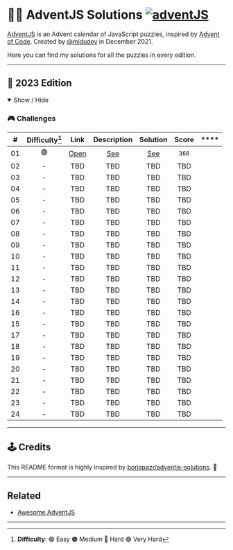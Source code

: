 # 🎅🎄 AdventJS Solutions [![adventJS](https://img.shields.io/badge/adventJS-fbbf24?style=flat-square&logo=JavaScript&logoColor=000000)](https://adventjs.dev)

[AdventJS](https://adventjs.dev) is an Advent calendar of JavaScript puzzles, inspired by [Advent of Code](https://adventofcode.com). Created by [@midudev](https://github.com/midudev) in December 2021.

Here you can find my solutions for all the puzzles in every edition.

---

## 📆 2023 Edition

<details open>

<summary>Show / Hide</summary>

### 🎮️ Challenges

|   #   | Difficulty[^1] |                       Link                        |       Description        |        Solution         | Score | \*\*\*\* |
| :---: | :------------: | :-----------------------------------------------: | :----------------------: | :---------------------: | :---: | -------- |
|  01   |       🟢        | [Open](https://adventjs.dev/es/challenges/2023/1) | [See](2023/01/README.md) | [See](2023/01/index.js) | `360` |
|  02   |       -        |                        TBD                        |           TBD            |           TBD           |  TBD  |
|  03   |       -        |                        TBD                        |           TBD            |           TBD           |  TBD  |
|  04   |       -        |                        TBD                        |           TBD            |           TBD           |  TBD  |
|  05   |       -        |                        TBD                        |           TBD            |           TBD           |  TBD  |
|  06   |       -        |                        TBD                        |           TBD            |           TBD           |  TBD  |
|  07   |       -        |                        TBD                        |           TBD            |           TBD           |  TBD  |
|  08   |       -        |                        TBD                        |           TBD            |           TBD           |  TBD  |
|  09   |       -        |                        TBD                        |           TBD            |           TBD           |  TBD  |
|  10   |       -        |                        TBD                        |           TBD            |           TBD           |  TBD  |
|  11   |       -        |                        TBD                        |           TBD            |           TBD           |  TBD  |
|  12   |       -        |                        TBD                        |           TBD            |           TBD           |  TBD  |
|  13   |       -        |                        TBD                        |           TBD            |           TBD           |  TBD  |
|  14   |       -        |                        TBD                        |           TBD            |           TBD           |  TBD  |
|  16   |       -        |                        TBD                        |           TBD            |           TBD           |  TBD  |
|  15   |       -        |                        TBD                        |           TBD            |           TBD           |  TBD  |
|  17   |       -        |                        TBD                        |           TBD            |           TBD           |  TBD  |
|  18   |       -        |                        TBD                        |           TBD            |           TBD           |  TBD  |
|  19   |       -        |                        TBD                        |           TBD            |           TBD           |  TBD  |
|  20   |       -        |                        TBD                        |           TBD            |           TBD           |  TBD  |
|  21   |       -        |                        TBD                        |           TBD            |           TBD           |  TBD  |
|  22   |       -        |                        TBD                        |           TBD            |           TBD           |  TBD  |
|  23   |       -        |                        TBD                        |           TBD            |           TBD           |  TBD  |
|  24   |       -        |                        TBD                        |           TBD            |           TBD           |  TBD  |

</details>

---

## 🕹️ Credits

This README format is highly inspired by [borjapazr/adventjs-solutions](https://github.com/borjapazr/adventjs-solutions). 💛

---

## Related

- [Awesome AdventJS](https://github.com/borjapazr/awesome-adventjs)

---

[^1]: **Difficulty**: 🟢 Easy 🟠 Medium 🔴 Hard 🟣 Very Hard
